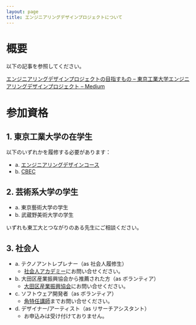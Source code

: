 ```yaml
---
layout: page
title: エンジニアリングデザインプロジェクトについて
---
```


# 概要

以下の記事を参照してください。

[エンジニアリングデザインプロジェクトの目指すもの – 東京工業大学エンジニアリングデザインプロジェクト – Medium](https://medium.com/titech-eng-and-design/%E3%82%A8%E3%83%B3%E3%82%B8%E3%83%8B%E3%82%A2%E3%83%AA%E3%83%B3%E3%82%B0%E3%83%87%E3%82%B6%E3%82%A4%E3%83%B3%E3%83%97%E3%83%AD%E3%82%B8%E3%82%A7%E3%82%AF%E3%83%88%E3%81%AE%E7%9B%AE%E6%8C%87%E3%81%99%E3%82%82%E3%81%AE-547d9a5d4f77#.ff9hru93n)

# 参加資格

## 1. 東京工業大学の在学生

以下のいずれかを履修する必要があります：

- a. [エンジニアリングデザインコース](http://www.esd.titech.ac.jp/)
- b. [CBEC](www.eng.titech.ac.jp/~cbe/)

## 2. 芸術系大学の学生

- a. 東京藝術大学の学生
- b. 武蔵野美術大学の学生

いずれも東工大とつながりのある先生にご相談ください。

## 3. 社会人

- a. テクノアントレプレナー（as 社会人履修生）
  - [社会人アカデミー](http://www.academy.titech.ac.jp/)にお問い合せください。
- b. 大田区産業振興協会から推薦された方（as ボランティア）
  - [大田区産業振興協会](http://www.pio-ota.jp/)にお問い合せください。
- c. ソフトウェア開発者（as ボランティア）
  - [角特任講師](http://twitter.com/kdmsnr)までお問い合せください。
- d. デザイナー/アーティスト（as リサーチアシスタント）
  - お申込みは受け付けておりません。
